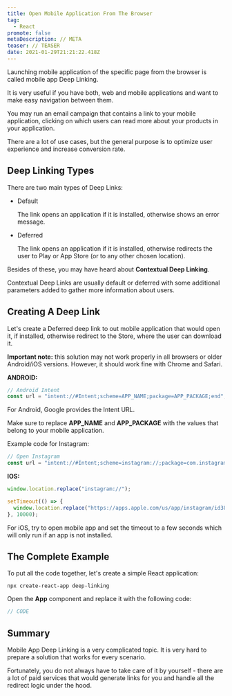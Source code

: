 ```yaml
---
title: Open Mobile Application From The Browser
tag:
  - React
promote: false
metaDescription: // META
teaser: // TEASER
date: 2021-01-29T21:21:22.418Z
---
```

Launching mobile application of the specific page from the browser is called mobile app Deep Linking.

It is very useful if you have both, web and mobile applications and want to make easy navigation between them.

You may run an email campaign that contains a link to your mobile application, clicking on which users can read more about your products in your application.

There are a lot of use cases, but the general purpose is to optimize user experience and increase conversion rate.

## Deep Linking Types

There are two main types of Deep Links:

* Default

  The link opens an application if it is installed, otherwise shows an error message.
* Deferred

  The link opens an application if it is installed, otherwise redirects the user to Play or App Store (or to any other chosen location).

Besides of these, you may have heard about **Contextual Deep Linking**.

Contextual Deep Links are usually default or deferred with some additional parameters added to gather more information about users.

## Creating A Deep Link

Let's create a Deferred deep link to out mobile application that would open it, if installed, otherwise redirect to the Store, where the user can download it.

**Important note:** this solution may not work properly in all browsers or older Android/iOS versions. However, it should work fine with Chrome and Safari.

**ANDROID:**

```javascript
// Android Intent
const url = "intent://#Intent;scheme=APP_NAME;package=APP_PACKAGE;end";
```

For Android, Google provides the Intent URL.

Make sure to replace **APP_NAME** and **APP_PACKAGE** with the values that belong to your mobile application.

Example code for Instagram:

```javascript
// Open Instagram
const url = "intent://#Intent;scheme=instagram://;package=com.instagram.android;end";
```

**IOS:**

```javascript
window.location.replace("instagram://"); 

setTimeout(() => {
  window.location.replace("https://apps.apple.com/us/app/instagram/id389801252"); 
}, 10000);
```

For iOS, try to open mobile app and set the timeout to a few seconds which will only run if an app is not installed.

## The Complete Example

To put all the code together, let's create a simple React application:

`npx create-react-app deep-linking`

Open the **App** component and replace it with the following code:

```jsx
// CODE
```

## Summary

Mobile App Deep Linking is a very complicated topic. It is very hard to prepare a solution that works for every scenario.

Fortunately, you do not always have to take care of it by yourself - there are a lot of paid services that would generate links for you and handle all the redirect logic under the hood.